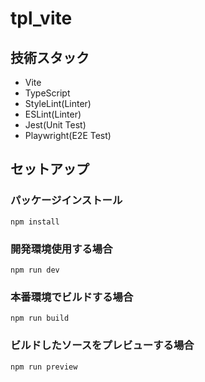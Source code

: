 # tpl_vite

## 技術スタック
- Vite
- TypeScript
- StyleLint(Linter)
- ESLint(Linter)
- Jest(Unit Test)
- Playwright(E2E Test)

## セットアップ

### パッケージインストール
```
npm install
```

### 開発環境使用する場合
```
npm run dev
```

### 本番環境でビルドする場合
```
npm run build
```

### ビルドしたソースをプレビューする場合
```
npm run preview
```